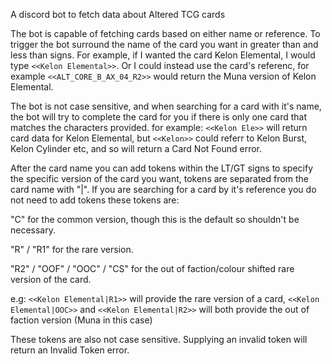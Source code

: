 A discord bot to fetch data about Altered TCG cards

The bot is capable of fetching cards based on either name or reference. To trigger the bot surround the name of the card you want in greater than and less than signs. For example, if I wanted the card Kelon Elemental, I would type ```<<Kelon Elemental>>```. Or I could instead use the card's referenc, for example ```<<ALT_CORE_B_AX_04_R2>>``` would return the Muna version of Kelon Elemental.

The bot is not case sensitive, and when searching for a card with it's name, the bot will try to complete the card for you if there is only one card that matches the characters provided.
for example: ```<<Kelon Ele>>``` will return card data for Kelon Elemental, but ```<<Kelon>>``` could referr to Kelon Burst, Kelon Cylinder etc, and so will return a Card Not Found error.

After the card name you can add tokens within the LT/GT signs to specify the specific version of the card you want, tokens are separated from the card name with "|". If you are searching for a card by it's reference you do not need to add tokens
these tokens are: 

"C" for the common version, though this is the default so shouldn't be necessary.

"R" / "R1" for the rare version.

"R2" / "OOF" / "OOC" / "CS" for the out of faction/colour shifted rare version of the card.

e.g: ```<<Kelon Elemental|R1>>``` will provide the rare version of a card, ```<<Kelon Elemental|OOC>>``` and ```<<Kelon Elemental|R2>>``` will both provide the out of faction version (Muna in this case)

These tokens are also not case sensitive. Supplying an invalid token will return an Invalid Token error.
